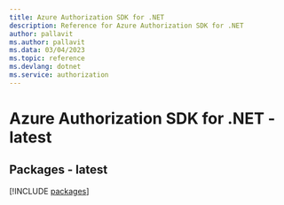 ```yaml
---
title: Azure Authorization SDK for .NET
description: Reference for Azure Authorization SDK for .NET
author: pallavit
ms.author: pallavit
ms.data: 03/04/2023
ms.topic: reference
ms.devlang: dotnet
ms.service: authorization
---
```

# Azure Authorization SDK for .NET - latest
## Packages - latest
[!INCLUDE [packages](authorization-index.md)]